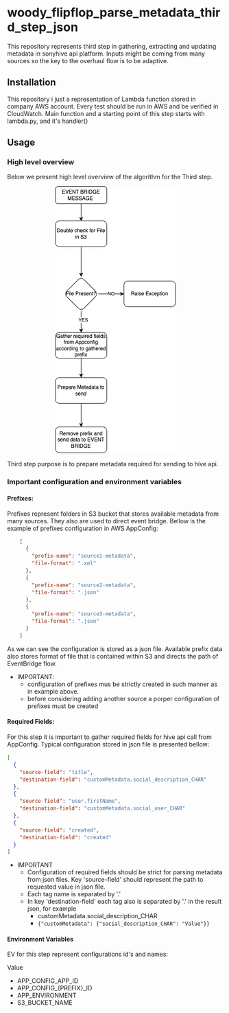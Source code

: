 # woody_flipflop_parse_metadata_third_step_json

This repository represents third step in gathering, extracting and
updating metadata in sonyhive api platform. Inputs might be coming 
from many sources so the key to the overhaul flow is to be adaptive.

## Installation
This repository i just a representation of Lambda function stored in
company AWS account. Every test should be run in AWS and be verified
in CloudWatch. Main function and a starting point of this step starts
with lambda.py, and it's handler() 

## Usage

### High level overview
Below we present high level overview of the algorithm for the Third
step.

<div align="center">
  <img src="./images/third_step.png" alt="Second step flow">
</div>

Third step purpose is to prepare metadata required for sending to 
hive api.

### Important configuration and environment variables

#### Prefixes:
Prefixes represent folders in S3 bucket that stores available metadata from many
sources. They also are used to direct event bridge. Bellow is the example of
prefixes configuration in AWS AppConfig:
```json
    [
      {
        "prefix-name": "source1-metadata",
        "file-format": ".xml"
      },
      {
        "prefix-name": "source2-metadata",
        "file-format": ".json"
      },
      {
        "prefix-name": "source3-metadata",
        "file-format": ".json"
      }
    ]
```

As we can see  the configuration is stored as a json file. Available prefix data
also stores format of file that is contained within S3 and directs the path of
EventBridge flow.
- IMPORTANT:
  - configuration of prefixes mus be strictly created in such manner as in example above.
  - before considering adding another source a porper configuration of prefixes must be created

#### Required Fields:
For this step it is important to gather required fields for hive api call from AppConfig.
Typical configuration stored in json file is presented bellow:
```json
[
  {
    "source-field": "title",
    "destination-field": "customMetadata.social_description_CHAR"
  },
  {
    "source-field": "user.firstName",
    "destination-field": "customMetadata.social_user_CHAR"
  },
  {
    "source-field": "created",
    "destination-field": "created"
  }
]
```

- IMPORTANT
   - Configuration of required fields should be strict for parsing metadata from json files. Key 'source-field' should represent the path to requested value in json file.
   - Each tag name is separated by '.'
   - In key 'destination-field' each tag also is separated by '.' in the result json, for example
     - customMetadata.social_description_CHAR
     - ```{"customMetadata": {"social_description_CHAR": "Value"}}```

#### Environment Variables

EV for this step represent configurations id's and names:
	
Value
- APP_CONFIG_APP_ID
- APP_CONFIG_{PREFIX}_ID
- APP_ENVIRONMENT
- S3_BUCKET_NAME
